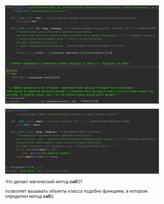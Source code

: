 ![](../../../../img/__call__На_этом_скрине_пример_декоратор_функций.png)

![](../../../../img/__call__На_этом_скрине_пример_замыкакия_функций.png)

 Что делает магический метод __call__()?

позволяет вызывать объекты класса подобно функциям, в котором определен метод __call__()
